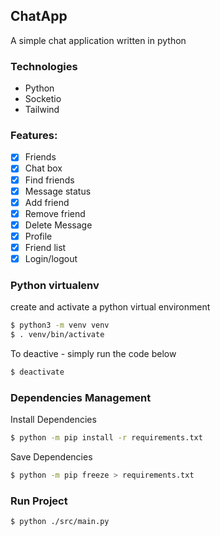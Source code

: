## ChatApp

A simple chat application written in python

### Technologies
- Python
- Socketio
- Tailwind

### Features:
- [x] Friends
- [x] Chat box
- [x] Find friends
- [x] Message status
- [x] Add friend
- [x] Remove friend
- [x] Delete Message
- [x] Profile
- [x] Friend list
- [x] Login/logout

### Python virtualenv
create and activate a python virtual environment
```sh
$ python3 -m venv venv
$ . venv/bin/activate
```

To deactive - simply run the code below
```sh
$ deactivate
```

### Dependencies Management
Install Dependencies
```sh
$ python -m pip install -r requirements.txt
```
Save Dependencies
```sh
$ python -m pip freeze > requirements.txt
```

### Run Project
```sh
$ python ./src/main.py
```